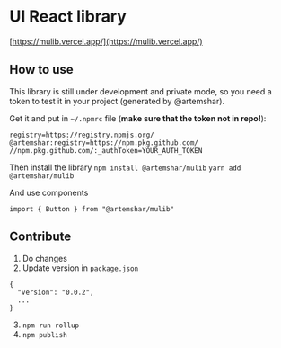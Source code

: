 # UI React library

[https://mulib.vercel.app/](https://mulib.vercel.app/)

## How to use

This library is still under development and private mode, so you need a token to test it in your project (generated by @artemshar).

Get it and put in ```~/.npmrc``` file (**make sure that the token not in repo!**):

```
registry=https://registry.npmjs.org/
@artemshar:registry=https://npm.pkg.github.com/
//npm.pkg.github.com/:_authToken=YOUR_AUTH_TOKEN
```

Then install the library
```npm install @artemshar/mulib``` 
```yarn add @artemshar/mulib```

And use components

```import { Button } from "@artemshar/mulib"```



## Contribute

1. Do changes
2. Update version in ```package.json``` 
```
{
  "version": "0.0.2",
  ...
}
```
3. ```npm run rollup```
4. ```npm publish```
